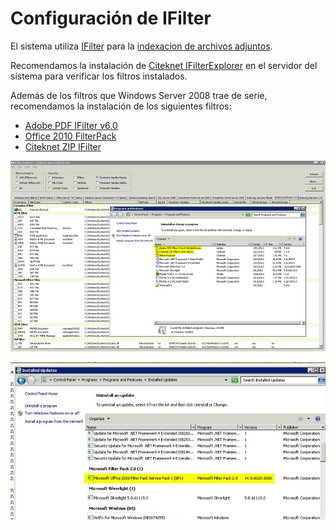 ﻿# Configuración de IFilter

El sistema utiliza [IFilter](http://msdn.microsoft.com/en-us/library/ms691105) para la [indexacion de archivos adjuntos](../../manual-de-sistema/indexacion-archivos-adjuntos).

Recomendamos la instalación de [Citeknet IFilterExplorer](http://www.citeknet.com/Products/IFilters/IFilterExplorer/tabid/62/Default.aspx) en el servidor del sistema para verificar los filtros instalados.

Además de los filtros que Windows Server 2008 trae de serie, recomendamos la instalación de los siguientes filtros:

* [Adobe PDF IFilter v6.0](http://www.adobe.com/support/downloads/detail.jsp?ftpID=2611)
* [Office 2010 FilterPack](http://www.microsoft.com/download/en/details.aspx?id=17062)
* [Citeknet ZIP IFilter](http://www.citeknet.com/Products/IFilters/ZIPIFilter/tabid/69/Default.aspx)

![ ](Images/IFilters.jpg)

![ ](Images/IFilters2.jpg)

